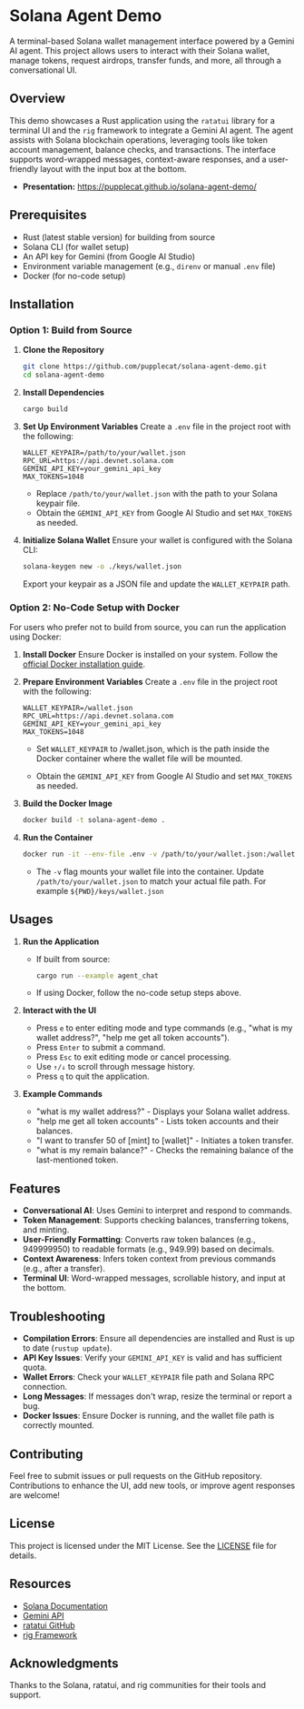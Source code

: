 # Solana Agent Demo

A terminal-based Solana wallet management interface powered by a Gemini AI agent. This project allows users to interact with their Solana wallet, manage tokens, request airdrops, transfer funds, and more, all through a conversational UI.

## Overview

This demo showcases a Rust application using the `ratatui` library for a terminal UI and the `rig` framework to integrate a Gemini AI agent. The agent assists with Solana blockchain operations, leveraging tools like token account management, balance checks, and transactions. The interface supports word-wrapped messages, context-aware responses, and a user-friendly layout with the input box at the bottom.

- **Presentation:** https://pupplecat.github.io/solana-agent-demo/

## Prerequisites

- Rust (latest stable version) for building from source
- Solana CLI (for wallet setup)
- An API key for Gemini (from Google AI Studio)
- Environment variable management (e.g., `direnv` or manual `.env` file)
- Docker (for no-code setup)

## Installation

### Option 1: Build from Source

1. **Clone the Repository**

   ```bash
   git clone https://github.com/pupplecat/solana-agent-demo.git
   cd solana-agent-demo
   ```

2. **Install Dependencies**

   ```bash
   cargo build
   ```

3. **Set Up Environment Variables**
   Create a `.env` file in the project root with the following:

   ```env
   WALLET_KEYPAIR=/path/to/your/wallet.json
   RPC_URL=https://api.devnet.solana.com
   GEMINI_API_KEY=your_gemini_api_key
   MAX_TOKENS=1048
   ```

   - Replace `/path/to/your/wallet.json` with the path to your Solana keypair file.
   - Obtain the `GEMINI_API_KEY` from Google AI Studio and set `MAX_TOKENS` as needed.

4. **Initialize Solana Wallet**
   Ensure your wallet is configured with the Solana CLI:

   ```bash
   solana-keygen new -o ./keys/wallet.json
   ```

   Export your keypair as a JSON file and update the `WALLET_KEYPAIR` path.

### Option 2: No-Code Setup with Docker

For users who prefer not to build from source, you can run the application using Docker:

1. **Install Docker**
   Ensure Docker is installed on your system. Follow the [official Docker installation guide](https://docs.docker.com/get-docker/).

2. **Prepare Environment Variables**
   Create a `.env` file in the project root with the following:

   ```env
   WALLET_KEYPAIR=/wallet.json
   RPC_URL=https://api.devnet.solana.com
   GEMINI_API_KEY=your_gemini_api_key
   MAX_TOKENS=1048
   ```

   - Set `WALLET_KEYPAIR` to /wallet.json, which is the path inside the Docker container where the wallet file will be mounted.

   - Obtain the `GEMINI_API_KEY` from Google AI Studio and set `MAX_TOKENS` as needed.

3. **Build the Docker Image**

   ```bash
   docker build -t solana-agent-demo .
   ```

4. **Run the Container**

   ```bash
   docker run -it --env-file .env -v /path/to/your/wallet.json:/wallet.json solana-agent-demo
   ```

   - The `-v` flag mounts your wallet file into the container. Update `/path/to/your/wallet.json` to match your actual file path. For example `${PWD}/keys/wallet.json`

## Usages

1. **Run the Application**
   - If built from source:

     ```bash
     cargo run --example agent_chat
     ```

   - If using Docker, follow the no-code setup steps above.

2. **Interact with the UI**
   - Press `e` to enter editing mode and type commands (e.g., "what is my wallet address?", "help me get all token accounts").
   - Press `Enter` to submit a command.
   - Press `Esc` to exit editing mode or cancel processing.
   - Use `↑/↓` to scroll through message history.
   - Press `q` to quit the application.

3. **Example Commands**
   - "what is my wallet address?" - Displays your Solana wallet address.
   - "help me get all token accounts" - Lists token accounts and their balances.
   - "I want to transfer 50 of [mint] to [wallet]" - Initiates a token transfer.
   - "what is my remain balance?" - Checks the remaining balance of the last-mentioned token.

## Features

- **Conversational AI**: Uses Gemini to interpret and respond to commands.
- **Token Management**: Supports checking balances, transferring tokens, and minting.
- **User-Friendly Formatting**: Converts raw token balances (e.g., 949999950) to readable formats (e.g., 949.99) based on decimals.
- **Context Awareness**: Infers token context from previous commands (e.g., after a transfer).
- **Terminal UI**: Word-wrapped messages, scrollable history, and input at the bottom.

## Troubleshooting

- **Compilation Errors**: Ensure all dependencies are installed and Rust is up to date (`rustup update`).
- **API Key Issues**: Verify your `GEMINI_API_KEY` is valid and has sufficient quota.
- **Wallet Errors**: Check your `WALLET_KEYPAIR` file path and Solana RPC connection.
- **Long Messages**: If messages don't wrap, resize the terminal or report a bug.
- **Docker Issues**: Ensure Docker is running, and the wallet file path is correctly mounted.

## Contributing

Feel free to submit issues or pull requests on the GitHub repository. Contributions to enhance the UI, add new tools, or improve agent responses are welcome!

## License

This project is licensed under the MIT License. See the [LICENSE](LICENSE) file for details.

## Resources

- [Solana Documentation](https://docs.solana.com/)
- [Gemini API](https://ai.google.dev/gemini-api)
- [ratatui GitHub](https://github.com/ratatui/ratatui)
- [rig Framework](https://github.com/0xPlaygrounds/rig)

## Acknowledgments

Thanks to the Solana, ratatui, and rig communities for their tools and support.
